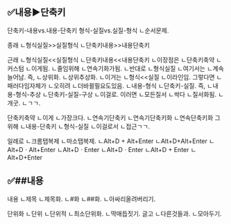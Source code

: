

## ✅내용▶️단축키
단축키-내용vs.내용-단축키
형식-실질vs.실질-형식
ㄴ순서문제.

종래
ㄴ형식실질>>실질형식
ㄴ단축키내용>>내용단축키

근래
ㄴ형식실질<<실질형식
ㄴ단축키내용<<내용단축키
ㄴ이장점은
ㄴ단축키축약
ㄴ커스텀
ㄴ이게됨.
ㄴ줄임위해
ㄴ연속기화가됨.
ㄴ반대로
ㄴ형식실질
ㄴ여기서는
ㄴ계속늘어남.
즉,
ㄴ상위화.
ㄴ상위추상화.
ㄴ이거는
ㄴ형식<<실질
ㄴ이라인임.
그렇다면
ㄴ패러다임자체가
ㄴ오히려
ㄴ더바뀔필요도있음.
ㄴ내용-형식
ㄴ단축키-실질.
즉,
ㄴ내용-형식-추상
ㄴ단축키-실질-구상
ㄴ이걸로.
이러면
ㄴ모든질서
ㄴ싹다
ㄴ질서화됨.
ㄴ개굿.
ㄴㄱㄱ.


단축키축약
ㄴ이게
ㄴ가장크다.
ㄴ연속기단축키
ㄴ연속기단축키화
ㄴ연속단축키화
그위해
ㄴ내용-단축키
ㄴ형식-실질
ㄴ이걸로서
ㄴ접근ㄱㄱ.


일례로
ㄴ크롬탭복제
ㄴ마소탭복제.
ㄴAlt+D + Alt+Enter
ㄴAlt+D+Alt+Enter
ㄴAlt+DㆍAlt+Enter
ㄴAlt+DㆍEnter
ㄴAlt+DㆍEnter
ㄴAlt+D + Enter
ㄴAlt+D+Enter

## ✅##내용
내용
ㄴ제목
ㄴ제목화.
ㄴ#화
ㄴ##화.
ㄴ아싸리올려버리기.


단위화
ㄴ단위
ㄴ단위적
ㄴ최소단위화.
ㄴ딱매듭짓기.
글고
ㄴ다른것들과.
ㄴ모아두기.
